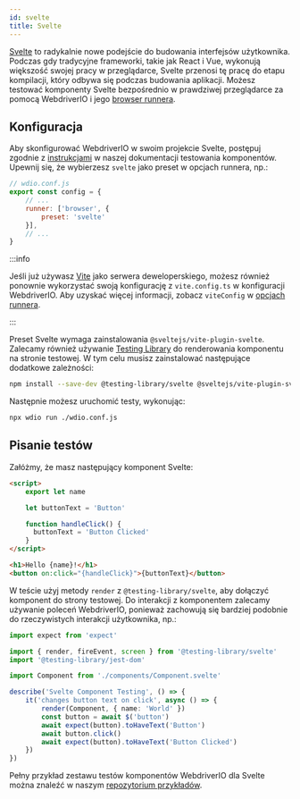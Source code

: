 ```yaml
---
id: svelte
title: Svelte
---
```


[Svelte](https://svelte.dev/) to radykalnie nowe podejście do budowania interfejsów użytkownika. Podczas gdy tradycyjne frameworki, takie jak React i Vue, wykonują większość swojej pracy w przeglądarce, Svelte przenosi tę pracę do etapu kompilacji, który odbywa się podczas budowania aplikacji. Możesz testować komponenty Svelte bezpośrednio w prawdziwej przeglądarce za pomocą WebdriverIO i jego [browser runnera](/docs/runner#browser-runner).

## Konfiguracja

Aby skonfigurować WebdriverIO w swoim projekcie Svelte, postępuj zgodnie z [instrukcjami](/docs/component-testing#set-up) w naszej dokumentacji testowania komponentów. Upewnij się, że wybierzesz `svelte` jako preset w opcjach runnera, np.:

```js
// wdio.conf.js
export const config = {
    // ...
    runner: ['browser', {
        preset: 'svelte'
    }],
    // ...
}
```

:::info

Jeśli już używasz [Vite](https://vitejs.dev/) jako serwera deweloperskiego, możesz również ponownie wykorzystać swoją konfigurację z `vite.config.ts` w konfiguracji WebdriverIO. Aby uzyskać więcej informacji, zobacz `viteConfig` w [opcjach runnera](/docs/runner#runner-options).

:::

Preset Svelte wymaga zainstalowania `@sveltejs/vite-plugin-svelte`. Zalecamy również używanie [Testing Library](https://testing-library.com/) do renderowania komponentu na stronie testowej. W tym celu musisz zainstalować następujące dodatkowe zależności:

```sh npm2yarn
npm install --save-dev @testing-library/svelte @sveltejs/vite-plugin-svelte
```

Następnie możesz uruchomić testy, wykonując:

```sh
npx wdio run ./wdio.conf.js
```

## Pisanie testów

Załóżmy, że masz następujący komponent Svelte:

```html title="./components/Component.svelte"
<script>
    export let name

    let buttonText = 'Button'

    function handleClick() {
      buttonText = 'Button Clicked'
    }
</script>

<h1>Hello {name}!</h1>
<button on:click="{handleClick}">{buttonText}</button>
```

W teście użyj metody `render` z `@testing-library/svelte`, aby dołączyć komponent do strony testowej. Do interakcji z komponentem zalecamy używanie poleceń WebdriverIO, ponieważ zachowują się bardziej podobnie do rzeczywistych interakcji użytkownika, np.:

```ts title="svelte.test.js"
import expect from 'expect'

import { render, fireEvent, screen } from '@testing-library/svelte'
import '@testing-library/jest-dom'

import Component from './components/Component.svelte'

describe('Svelte Component Testing', () => {
    it('changes button text on click', async () => {
        render(Component, { name: 'World' })
        const button = await $('button')
        await expect(button).toHaveText('Button')
        await button.click()
        await expect(button).toHaveText('Button Clicked')
    })
})
```

Pełny przykład zestawu testów komponentów WebdriverIO dla Svelte można znaleźć w naszym [repozytorium przykładów](https://github.com/webdriverio/component-testing-examples/tree/main/svelte-typescript-vite).
